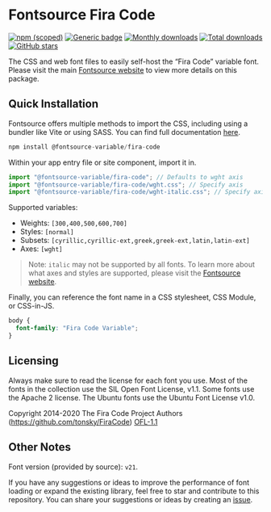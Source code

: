 # Fontsource Fira Code

[![npm (scoped)](https://img.shields.io/npm/v/@fontsource-variable/fira-code?color=brightgreen)](https://www.npmjs.com/package/@fontsource-variable/fira-code) [![Generic badge](https://img.shields.io/badge/fontsource-passing-brightgreen)](https://github.com/fontsource/fontsource) [![Monthly downloads](https://badgen.net/npm/dm/@fontsource-variable/fira-code)](https://github.com/fontsource/fontsource) [![Total downloads](https://badgen.net/npm/dt/@fontsource-variable/fira-code)](https://github.com/fontsource/fontsource) [![GitHub stars](https://img.shields.io/github/stars/fontsource/fontsource.svg?style=social&label=Star)](https://github.com/fontsource/fontsource/stargazers)

The CSS and web font files to easily self-host the “Fira Code” variable font. Please visit the main [Fontsource website](https://fontsource.org/fonts/fira-code) to view more details on this package.

## Quick Installation

Fontsource offers multiple methods to import the CSS, including using a bundler like Vite or using SASS. You can find full documentation [here](https://fontsource.org/docs/getting-started/introduction).

```javascript
npm install @fontsource-variable/fira-code
```

Within your app entry file or site component, import it in.

```javascript
import "@fontsource-variable/fira-code"; // Defaults to wght axis
import "@fontsource-variable/fira-code/wght.css"; // Specify axis
import "@fontsource-variable/fira-code/wght-italic.css"; // Specify axis and style
```

Supported variables:
- Weights: `[300,400,500,600,700]`
- Styles: `[normal]`
- Subsets: `[cyrillic,cyrillic-ext,greek,greek-ext,latin,latin-ext]`
- Axes: `[wght]`

> Note: `italic` may not be supported by all fonts. To learn more about what axes and styles are supported, please visit the [Fontsource website](https://fontsource.org/fonts/fira-code).

Finally, you can reference the font name in a CSS stylesheet, CSS Module, or CSS-in-JS.

```css
body {
  font-family: "Fira Code Variable";
}
```

## Licensing
Always make sure to read the license for each font you use. Most of the fonts in the collection use the SIL Open Font License, v1.1. Some fonts use the Apache 2 license. The Ubuntu fonts use the Ubuntu Font License v1.0.

Copyright 2014-2020 The Fira Code Project Authors (https://github.com/tonsky/FiraCode)
[OFL-1.1](http://scripts.sil.org/OFL)

## Other Notes
Font version (provided by source): `v21`.

If you have any suggestions or ideas to improve the performance of font loading or expand the existing library, feel free to star and contribute to this repository. You can share your suggestions or ideas by creating an [issue](https://github.com/fontsource/fontsource/issues).